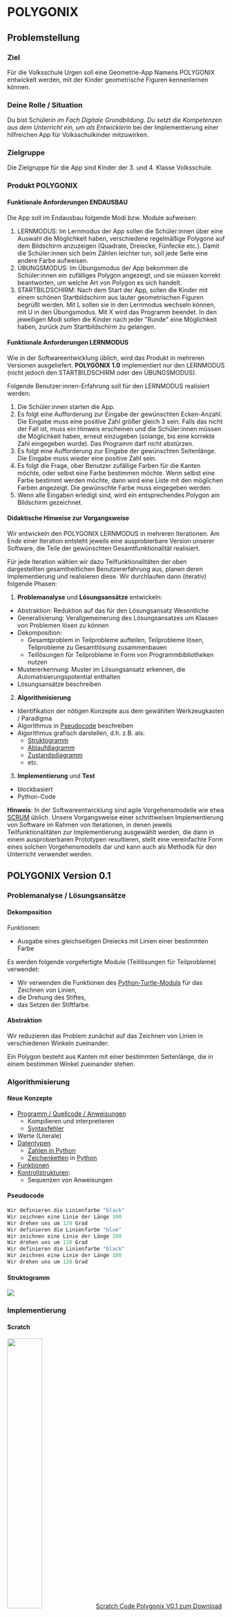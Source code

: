 # POLYGONIX

## Problemstellung

### Ziel
Für die Volksschule Urgen soll eine Geometrie-App Namens POLYGONIX entwickelt werden, mit der Kinder geometrische Figuren kennenlernen können.

### Deine Rolle / Situation
Du bist Schüler*in im Fach Digitale Grundbildung. Du setzt die Kompetenzen aus dem Unterricht ein, um als Entwickler*in bei der Implementierung einer hilfreichen App für Volksschulkinder mitzuwirken.

### Zielgruppe
Die Zielgruppe für die App sind Kinder der 3. und 4. Klasse Volksschule.

### Produkt POLYGONIX

#### Funktionale Anforderungen ENDAUSBAU
Die App soll im Endausbau folgende Modi bzw. Module aufweisen:

1. LERNMODUS: Im Lernmodus der App sollen die Schüler:innen über eine Auswahl die Möglichkeit haben, verschiedene regelmäßige Polygone auf dem Bildschirm anzuzeigen (Quadrate, Dreiecke, Fünfecke etc.). Damit die Schüler:innen sich beim Zählen leichter tun, soll jede Seite eine andere Farbe aufweisen.
2. ÜBUNGSMODUS: Im Übungsmodus der App bekommen die Schüler:innen ein zufälliges Polygon angezeigt, und sie müssen korrekt beantworten, um welche Art von Polygon es sich handelt.
3. STARTBILDSCHIRM: Nach dem Start der App, sollen die Kinder mit einem schönen Startbildschirm aus lauter geometrischen Figuren begrüßt werden. Mit L sollen sie in den Lernmodus wechseln können, mit U in den Übungsmodus. Mit X wird das Programm beendet. In den jeweiligen Modi sollen die Kinder nach jeder "Runde" eine Möglichkeit haben, zurück zum Startbildschirm zu gelangen.

#### Funktionale Anforderungen LERNMODUS
Wie in der Softwareentwicklung üblich, wird das Produkt in mehreren Versionen ausgeliefert. **POLYGONIX 1.0** implementiert nur den LERNMODUS (nicht jedoch den STARTBILDSCHIRM oder den ÜBUNGSMODUS). 

Folgende Benutzer:innen-Erfahrung soll für den LERNMODUS realisiert werden:

1. Die Schüler:innen starten die App.
2. Es folgt eine Aufforderung zur Eingabe der gewünschten Ecken-Anzahl. Die Eingabe muss eine positive Zahl größer gleich 3 sein. Falls das nicht der Fall ist, muss ein Hinweis erscheinen und die Schüler:innen müssen die Möglichkeit haben, erneut einzugeben (solange, bis eine korrekte Zahl eingegeben wurde). Das Programm darf nicht abstürzen.
3. Es folgt eine Aufforderung zur Eingabe der gewünschten Seitenlänge. Die Eingabe muss wieder eine positive Zahl sein.
4. Es folgt die Frage, ober Benutzer zufällige Farben für die Kanten möchte, oder selbst eine Farbe bestimmen möchte. Wenn selbst eine Farbe bestimmt werden möchte, dann wird eine Liste mit den möglichen Farben angezeigt. Die gewünschte Farbe muss eingegeben werden.
5. Wenn alle Eingaben erledigt sind, wird ein entsprechendes Polygon am Bildschirm gezeichnet.

#### Didaktische Hinweise zur Vorgangsweise
Wir entwickeln den POLYGONIX LERNMODUS in mehreren Iterationen. Am Ende einer Iteration entsteht jeweils eine ausprobierbare Version unserer Software, die Teile der gewünschten Gesamtfunktionalität realisiert. 

Für jede Iteration wählen wir dazu Teilfunktionalitäten der oben dargestellten gesamtheitlichen Benutzererfahrung aus, planen deren Implementierung und realisieren diese. Wir durchlaufen dann (iterativ) folgende Phasen:

1. **Problemanalyse** und **Lösungsansätze** entwickeln:
  * Abstraktion: Reduktion auf das für den Lösungsansatz Wesentliche
  * Generalisierung: Verallgemeinerung des Lösungsansatzes um Klassen von Problemen lösen zu können
  * Dekomposition: 
    * Gesamtproblem in Teilprobleme aufteilen, Teilprobleme lösen, Teilprobleme zu Gesamtlösung zusammenbauen
    * Teillösungen für Teilprobleme in Form von Programmbibliotheken nutzen
  * Mustererkennung: Muster im Lösungsansatz erkennen, die Automatisierungspotential enthalten
  * Lösungsansätze beschreiben
2. **Algorithmisierung**
  * Identifikation der nötigen Konzepte aus dem gewählten Werkzeugkasten / Paradigma
  * Algorithmus in [Pseudocode](https://de.wikipedia.org/wiki/Pseudocode) beschreiben
  * Algorithmus grafisch darstellen, d.h. z.B. als:
    * [Struktogramm](https://www.inf-schule.de/imperative-programmierung/python/konzepte/ablaufmodellierung/konzept_kontrollstrukturen)
    * [Ablaufdiagramm](https://en.wikipedia.org/wiki/Flowchart)
    * [Zustandsdiagramm](https://de.wikipedia.org/wiki/Zustandsübergangsdiagramm)
    * etc.
3. **Implementierung** und **Test**
  * blockbasiert
  * Python-Code

**Hinweis**: In der Softwareentwicklung sind agile Vorgehensmodelle wie etwa [SCRUM](https://de.wikipedia.org/wiki/Scrum) üblich. Unsere Vorgangsweise einer schrittweisen Implementierung von Software im Rahmen von Iterationen, in denen jeweils Teilfunktionalitäten zur Implementierung ausgewählt werden, die dann in einem ausprobierbaren Prototypen resultieren, stellt eine vereinfachte Form eines solchen Vorgehensmodells dar und kann auch als Methodik für den Unterricht verwendet werden.

## POLYGONIX Version 0.1

### Problemanalyse / Lösungsansätze 

#### Dekomposition
Funktionen: 
  - Ausgabe eines gleichseitigen Dreiecks mit Linien einer bestimmten Farbe

Es werden folgende vorgefertigte Module (Teillösungen für Teilprobleme) verwendet: 
  - Wir verwenden die Funktionen des [Python-Turtle-Moduls](https://docs.python.org/3/library/turtle.html) für das Zeichnen von Linien, 
  - die Drehung des Stiftes,
  - das Setzen der Stiftfarbe.

#### Abstraktion
Wir reduzieren das Problem zunächst auf das Zeichnen von Linien in verschiedenen Winkeln zueinander.

Ein Polygon besteht aus Kanten mit einer bestimmten Seitenlänge, die in einem bestimmen Winkel zueinander stehen. 

### Algorithmisierung
#### Neue Konzepte
* [Programm / Quellcode / Anweisungen](https://www.inf-schule.de/imperative-programmierung/python/konzepte/programme/konzept_programme)
  * Kompilieren und interpretieren
  * [Syntaxfehler](https://www.inf-schule.de/imperative-programmierung/python/konzepte/fehler/exkurs_syntaxfehler)
* Werte (Literale)
* [Datentypen](https://www.inf-schule.de/imperative-programmierung/python/konzepte/datentypen/konzept_datentyp)
  * [Zahlen in Python](https://www.inf-schule.de/imperative-programmierung/python/konzepte/datentypen/exkurs_zahlen)
  * [Zeichenketten](https://www.inf-schule.de/imperative-programmierung/python/konzepte/zeichenketten/konzept_zeichenkette) in [Python](https://www.inf-schule.de/imperative-programmierung/python/konzepte/datentypen/exkurs_zeichenketten)
* [Funktionen](https://www.inf-schule.de/imperative-programmierung/python/konzepte/funktion/konzept_funktion)
* [Kontrollstrukturen](https://www.inf-schule.de/imperative-programmierung/python/konzepte/ablaufmodellierung/konzept_kontrollstrukturen):
  * Sequenzen von Anweisungen

#### Pseudocode
```python
Wir definieren die Linienfarbe "black"
Wir zeichnen eine Linie der Länge 100
Wir drehen uns um 120 Grad
Wir definieren die Linienfarbe "blue"
Wir zeichnen eine Linie der Länge 100
Wir drehen uns um 120 Grad
Wir definieren die Linienfarbe "black"
Wir zeichnen eine Linie der Länge 100
Wir drehen uns um 120 Grad
```
#### Struktogramm
![](bilder/polygonix_0_1.png)

### Implementierung

#### Scratch
<img src="bilder/polygonix_scratch_0_1.png" width="40%" />
<a href="./code/polygonix_scratch_0_1.sb3">Scratch Code Polygonix V0.1 zum Download</a>

#### Blöcke

<img src="bilder/polygonix_blocks_0_1.png" width="40%" />

#### Python-Code
```python
import turtle
turtle.pensize(4)
turtle.pencolor('black')
turtle.forward(100)
turtle.right(120)
turtle.pencolor('blue')
turtle.forward(100)
turtle.right(120)
turtle.pencolor('black')
turtle.forward(100)
turtle.right(120)
```

**Hinweis**: Je nach Pyhton-Ausführungsumgebung muss am Ende der Scripte die mit der Turtle-Bibliothek arbeiten, das Statement der Art `turtle.mainloop()` platziert werden, damit das Turtle-Fenster nicht sofort nach Ende des Python-Scriptes schließt.

**Hinweis**: Die Turtle-Funktionen können in Python auch objektorientiert verwendet werden. Dazu geht man wie folgt vor:

```pyhton
from turtle import Turtle
myTurtle = Turtle()
myTurtle.forward(100)
#... usw. ...
myTurtle.screen.mainloop()
```
Details zum Turtle-Modul sind auf der offiziellen Dokumentation des [Python-Turtle-Moduls](https://docs.python.org/3/library/turtle.html) zu finden.

## POLYGONIX Version 0.2

### Problemanalyse / Lösungsansätze

#### Dekomposition

Funktionen: 
  - Benutzer:in gibt 3 oder 4 ein
  - Es folgt eine entsprechende Ausgabe eines gleichseitigen Dreiecks oder eines Quadrats.
  - Es folgt eine Fehlermeldung, falls der Benutzer nicht die Zahlen 3 oder 4 eingegeben hat.

Es werden folgende vorgefertigte Module (Teillösungen für Teilprobleme) verwendet: 
  - Teillösung: Wir verwenden die Print-Funktion für Ausgaben an den Benutzer
  - Teillösung: Wir verwenden die Input-Funktion für Eingaben des Benutzers

#### Abstraktion

Wir benötigen als Eingabe lediglich eine Zahl, die wir uns für das Zeichnen des Polygons merken müssen. Auf Basis dieser Zahl entscheiden wir, ob wir ein Dreieck oder ein Viereck ausgeben. 

#### Lösungsansatz

Für die Verarbeitung von Entscheidungen des Benutzers (in Form von Benutzereingaben) verwenden wir bedingte Verzweigungen. Diese ermöglichen uns in Abhängigkeit bestimmter Bedingungen Codeblöcke auszuführen oder nicht.

### Algorithmisierung

#### Neue Konzepte

* [Programm / Quellcode / Anweisungen](https://www.inf-schule.de/imperative-programmierung/python/konzepte/programme/konzept_programme)
  * [Laufzeitfehler](https://www.inf-schule.de/imperative-programmierung/python/konzepte/fehler/exkurs_laufzeitfehler)
  * [Logische Fehler](https://www.inf-schule.de/imperative-programmierung/python/konzepte/fehler/exkurs_logischefehler)
* [Eingabe - Verarbeitung - Ausgabe (EVA)](https://www.inf-schule.de/imperative-programmierung/python/konzepte/programme/konzept_eva) in [Python](https://www.inf-schule.de/imperative-programmierung/python/konzepte/programme/exkurs_eingabeausgabe)
* [Bedingungen](https://www.inf-schule.de/imperative-programmierung/python/konzepte/bedingungen/konzept_bedingungen)
* [Logische Verknüpfungen](https://www.inf-schule.de/imperative-programmierung/python/konzepte/bedingungen/konzept_logischeverknuepfungen)
* [Variablen](https://www.inf-schule.de/imperative-programmierung/python/konzepte/variablen/konzept_variable) / Sichtbarkeit / Gültigkeit
* [Zuweisung (Assignment)](https://www.inf-schule.de/imperative-programmierung/python/konzepte/variablen/konzept_zuweisung)
* [Datentypen](https://www.inf-schule.de/imperative-programmierung/python/konzepte/datentypen/konzept_datentyp)
  * [Wahrheitswerte in Python](https://www.inf-schule.de/imperative-programmierung/python/konzepte/datentypen/exkurs_wahrheitswerte)
  * [Typumwandlung in Python](https://www.inf-schule.de/imperative-programmierung/python/konzepte/datentypen/exkurs_typumwandlungen)
* [Kontrollstrukturen](https://www.inf-schule.de/imperative-programmierung/python/konzepte/ablaufmodellierung/konzept_kontrollstrukturen)
  * [Fallunterscheidung (bedingte Verzweigungen)](https://www.inf-schule.de/imperative-programmierung/python/konzepte/entscheidungen/konzept_fallunterscheidungen)

#### Pseudocode
```python
Wir fragen den Benutzer nach der Anzahl der Ecken, konvertieren die Texteingabe in eine Zahl und merken uns die Zahl.
Wenn der Benutzer 3 eingegeben hat:
    Wir definieren die Linienfarbe "black"
    Wir zeichnen eine Linie der Länge 100
    Wir drehen uns um 120 Grad
    Wir definieren die Linienfarbe "blue"
    Wir zeichnen eine Linie der Länge 100
    Wir drehen uns um 120 Grad
    Wir definieren die Linienfarbe "black"
    Wir zeichnen eine Linie der Länge 100
    Wir drehen uns um 120 Grad
Sonst:
    Wenn der Benutzer 4 eingegeben hat:
        Wir definieren die Linienfarbe "black"
        Wir zeichnen eine Linie der Länge 100
        Wir drehen uns um 90 Grad
        Wir definieren die Linienfarbe "blue"
        Wir zeichnen eine Linie der Länge 100
        Wir drehen uns um 90 Grad
        Wir definieren die Linienfarbe "black"
        Wir zeichnen eine Linie der Länge 100
        Wir drehen uns um 90 Grad
        Wir definieren die Linienfarbe "blue"
        Wir zeichnen eine Linie der Länge 100
        Wir drehen uns um 90 Grad
    Sonst:
        Wir geben eine Information aus, dass das noch nicht unterstützt wird.
```
### Implementierung

#### Scratch
<img src="bilder/polygonix_scratch_0_2.png" width="50%" />
<a href="./code/polygonix_scratch_0_2.sb3">Scratch Code Polygonix V0.2 zum Download</a>

#### Blöcke 
<img src="bilder/polygonix_blocks_0_2_1.png" width="60%" />
<img src="bilder/polygonix_blocks_0_2_2.png" width="60%" />

#### Python
```python
import turtle
eingabe = input("Wieviele Ecken soll die Figur haben?")
eingabe_zahl = int(eingabe) #Konvertierung von Text in Zahl
turtle.pensize(4)
if eingabe_zahl == 3:
    turtle.pencolor('black')
    turtle.forward(100)
    turtle.right(120)
    turtle.pencolor('blue')
    turtle.forward(100)
    turtle.right(120)
    turtle.pencolor('black')
    turtle.forward(100)
    turtle.right(120)
else:
    if eingabe_zahl == 4:
        turtle.pencolor('black')
        turtle.forward(100)
        turtle.right(90)
        turtle.pencolor('blue')
        turtle.forward(100)
        turtle.right(90)
        turtle.pencolor('black')
        turtle.forward(100)
        turtle.right(90)
        turtle.pencolor('blue')
        turtle.forward(100)
        turtle.right(90)
    else:
        print("Das Programm unterstützt aktuell nur Dreiecke oder Vierecke.")
```
## POLYGONIX Version 0.3

### Problemanalyse / Lösungsansätze

#### Dekomposition

Funktionen: 
  - Das Programm kann mit beliebig vielen Ecken zurechtkommen, d.h. beliebige regelmäßige Polygone (gleichseitige Dreicke, Vierecke, Fünfecke etc.).
  - Einschränkung: Wir zeichnen vorerst alle Seiten in derselben Farbe.

#### Generalisierung
Zur Verallgemeinerung der vorhergehenden Lösung beobachten wir folgenden Zusammenhang:

* Für ein Dreieck (3 Seiten) zeichnen wir 3 Kanten, jeweils in einem Winkel von 360 : 3 = 120 Grad zueinander.
* Für ein Quadrat (4 Seiten) zeichnen wir 4 Kanten, jeweils in einem Winkel von 360 : 4 = 90 Grad zueinander.
* Für ein Fünfeck (5 Seiten) zeichnen wir 5 Kanten, jeweils in einem Winkel von 360 : 5 = 72 Grad zueinander.
* Für ein Sechsecke (6 Seiten) zeichnen wir 6 Kanten, jeweils in einem Winkel von 360 : 6 = 60 Grad zueinander.

Die Grad in einem regelmäßigen Polygon sind also abhängig von der Anzahl der Ecken.

#### Mustererkennung

Die Anzahl der Ecken spielt außerdem auch eine wichtige Rolle beim Zeichnen der Polygone, weil sie auch die Anzahl der zu zeichnenden Seiten bestimmt.

Für ein Dreieck gehen wir wie folgt vor:
1. Wir zeichnen eine Linie in einer bestimmten Farbe
   Wir drehen uns um 120 Grad
2. Wir zeichnen eine Linie in einer bestimmten Farbe
   Wir drehen uns um 120 Grad
3. Wir zeichnen eine Linie in einer bestimmten Farbe
   Wir drehen uns um 120 Grad

Für ein Viereck gehen wir wie folgt vor:
1. Wir zeichnen eine Linie in einer bestimmten Farbe
   Wir drehen uns um 90 Grad
2. Wir zeichnen eine Linie in einer bestimmten Farbe
   Wir drehen uns um 90 Grad
3. Wir zeichnen eine Linie in einer bestimmten Farbe
   Wir drehen uns um 90 Grad
4. Wir zeichnen eine Linie in einer bestimmten Farbe
   Wir drehen uns um 90 Grad

Für ein Fünfeck gehen wir wie folgt vor:
1. Wir zeichnen eine Linie in einer bestimmten Farbe
   Wir drehen uns um 72 Grad
2. Wir zeichnen eine Linie in einer bestimmten Farbe
   Wir drehen uns um 72 Grad
3. Wir zeichnen eine Linie in einer bestimmten Farbe
   Wir drehen uns um 72 Grad
4. Wir zeichnen eine Linie in einer bestimmten Farbe
   Wir drehen uns um 72 Grad
5. Wir zeichnen eine Linie in einer bestimmten Farbe
   Wir drehen uns um 72 Grad

usw.

Die Anzahl der Ecken bestimmt also auch die Anzahl der auszugebenden Seiten incl. Drehung.

### Algorithmisierung

#### Neue Konzepte
* [Datentypen](https://www.inf-schule.de/imperative-programmierung/python/konzepte/datentypen/konzept_datentyp)
  * [Zahlen in Python](https://www.inf-schule.de/imperative-programmierung/python/konzepte/datentypen/exkurs_zahlen) - rechnen und vergleichen mit Zahlen
* [Kontrollstrukturen](https://www.inf-schule.de/imperative-programmierung/python/konzepte/ablaufmodellierung/konzept_kontrollstrukturen):
  * [Wiederholung (Schleifen)](https://www.inf-schule.de/imperative-programmierung/python/konzepte/wiederholungen/konzept_wiederholungen)
* 

#### Pseudocode

```python
Wir fragen den Benutzer nach der Anzahl der Ecken, konvertieren die Texteingabe in eine Zahl und merken uns die Zahl.
Wir definieren die Linienfarbe "black".
Wir definieren einen Zähler mit dem Startwert 0, der die Anzahl der Wiederholungen enthält.
Wir wiederholen solange der Zähler kleiner als die eingegebene Anzahl von Ecken ist:
    Wir zeichnen eine Linie der Länge 100
    Wir drehen uns um (360 dividiert durch die anzahl_ecken) Grad
    Wir zählen den Zähler um 1 hoch.
```
#### Struktogramm
![](bilder/polygonix_0_3.png)

### Implementierung

### Scratch
#### Version 0.3 Standard 
<img src="bilder/polygonix_scratch_0_3.png" width="50%" />
<a href="./code/polygonix_scratch_0_3.sb3">Scratch Code Polygonix V0.3 zum Download</a>

#### Version 0.3 Advanced 
Diese Version überprüft den Benutzer*innen-Input mit eigenen Funktionsblöcken und einer globalen Variablen.
<img src="bilder/polygonix_scratch_0_3_advanced.png" width="90%" />
<a href="./code/polygonix_scratch_0_3_advanced.sb3">Scratch Code Polygonix V0.3 Advanced zum Download</a>

#### Blöcke
<img src="bilder/polygonix_blocks_0_3.png" width="60%" />

#### Python

```python
import turtle
eingabe = input("Wieviele Ecken soll die Figur haben?")
eingabe_zahl = int(eingabe)
zaehler = 0
turtle.pensize(4)
turtle.pencolor('black')
while zaehler < eingabe_zahl:
    turtle.forward(100)
    turtle.right(360/eingabe_zahl)
    zaehler = zaehler + 1
```

## POLYGONIX Version 0.4

### Problemanalyse / Lösungsansätze

#### Dekomposition
Funktionen: 
  - Wir zeichnen jede zweite Linie der Figuren abwechselnd mit einer anderen Farbe.

Es werden folgende vorgefertigte Module (Teillösungen für Teilprobleme) verwendet: 
  - Wir verwenden erneut die Funktion pencolor, um die Stiftfarbe zu ändern.

#### Abstraktion
Wir benötigen eine Möglichkeit, um in einem Computerprogramm Gerade/Ungerade darzustellen. Dazu können wir folgenden Trick anwenden. Eine Zahl ist genau dann gerade, wenn sie bei einer Division durch 2 den Rest 0 ergibt.

#### Mustererkennung
Laut Spezifikation müssen wir zumindest jede zweite Seite in einer anderen Farbe ausgeben, also z.B.: 

1. Seite: Farbe Schwarz
2. Seite: Farbe Blau
3. Seite: Farbe Schwarz
4. Seite: Farbe Blau
5. ...

Die Farbe wechselt also mit jeder Seite, die wir zeichnen.

#### Lösungsansatz
In unserer vorhergehenden Lösung haben wir die Seiten der Polygone in einer Schleife gezeichnet. Diese Schleife enthält auch einen Zähler. Wir können diesen Zähler nutzen, um gerade und ungerade Schleifendurchläufe zu unterscheiden und dementsprechend die Farbe zu wechseln.

Eine alternative Vorgangsweise (ohne Mathematik / Rest-Operation) wäre, eine bool'sche Variable in Kombination mit der bestehenden Schleife zu verwenden. Wenn die bool'sche Variable true ist, dann setzen wir Farbe A und wechseln den Wert der bool'schen Variable auf false. Wenn die bool'sche Variable auf false ist, dann setzen wir Farbe B und wechseln den Wert der bool'schen Variable auf true, usw.

### Algorithmisierung
#### Neue Konzepte
- keine
#### Pseudocode
```python
Wir fragen den Benutzer nach der Anzahl der Ecken, konvertieren die Texteingabe in eine Zahl und merken uns die Zahl.
Wir definieren einen Zähler mit dem Startwert 0, der die Anzahl der Wiederholungen enthält.
Wir wiederholen solange der Zähler kleiner als die eingegebene Anzahl von Ecken ist:
    Wenn der Zähler durch 2 teilbar ist (ergibt also Zähler dividiert durch 2 den Rest 0):
        Wir setzen die Linienfarbe "blue"
    Ansonsten:
        Wir setzen die Linienfarbe "black"
    Wir zeichnen eine Linie der Länge 100
    Wir drehen uns um (360 : anzahl_ecken) Grad
    Wir zählen den Zähler um 1 hoch.
```

Für die Lösung der Farben-Thematik wäre auch folgender Lösungsansatz (ohne Rest-Berechnung) unter Verwendung der einer bool'schen Variable möglich:

```python
Wir fragen den Benutzer nach der Anzahl der Ecken, konvertieren die Texteingabe in eine Zahl und merken uns die Zahl.
Wir definieren einen Zähler mit dem Startwert 0, der die Anzahl der Wiederholungen enthält.
Wir definieren eine Variable farbenwechsel als Wahrheitswert (True/False) und setzen diese auf False
Wir wiederholen solange der Zähler kleiner als die eingegebene Anzahl von Ecken ist:
    Wenn farbenwechsel True ist:
        Wir setzen die Linienfarbe "blue"
        Wir ändern farbenwechsel auf False
    Ansonsten:
        Wir setzen die Linienfarbe "black"
        Wir ändern farbenwechsel auf True
    Wir zeichnen eine Linie der Länge 100
    Wir drehen uns um (360 : anzahl_ecken) Grad
    Wir zählen den Zähler um 1 hoch.
```

#### Struktogramm (Variante mit Rest-Berechnung)

![](bilder/polygonix_0_4.png)

### Implementierung

### Scratch
<img src="bilder/polygonix_scratch_0_4.png" width="90%" />
<a href="./code/polygonix_scratch_0_4.sb3">Scratch Code Polygonix V0.4 zum Download</a>

#### Blöcke (Variante mit Rest-Berechnung)

<img src="bilder/polygonix_blocks_0_4.png" width="60%" />

#### Python

Implementierung mit Rest-Operation:

```python
import turtle
eingabe = input("Wieviele Ecken soll die Figur haben?")
eingabe_zahl = int(eingabe)
zaehler = 0
turtle.pensize(4)
while zaehler < eingabe_zahl:
    if zaehler % 2 == 0: # Rest bei Division durch 2 gleich 0?
        turtle.pencolor('blue')
    else:
        turtle.pencolor('black')
    turtle.forward(100)
    turtle.right(360/eingabe_zahl)
    zaehler = zaehler + 1
```

Alternative Implementierung mit einer bool'schen Variable:

```python
import turtle
eingabe = input("Wieviele Ecken soll die Figur haben?")
eingabe_zahl = int(eingabe)
zaehler = 0
turtle.pensize(4)
schalter = True;
while zaehler < eingabe_zahl:
    if schalter:
        turtle.pencolor('blue')
        schalter = not schalter
    else:
        turtle.pencolor('black')
        schalter = not schalter
    turtle.forward(100)
    turtle.right(360/eingabe_zahl)
    zaehler = zaehler + 1
```

## POLYGONIX Version 0.5

### Problemanalyse / Lösungsansätze

#### Dekomposition
Funktionen: 
  - Das Programm soll nun auch nach der Seitenlänge der Polygone fragen.
  - Das Programm soll einen Modus für zufällige Farben anbieten. Wenn der Benutzer diesen Modus wählt, werden für das Zeichnen der Polygone abwechselnd unterschiedlichen Farben aus einer vordefinierten Liste von mehreren Farben verwendet.

Neue Funktionen aus der Python-Bibliothek:
- Für die Berechnung einer Zufallszahl innerhalb eines bestimmten Zahlenbereichs verwenden wir ein fertiges Modul.
- Die Farben speichern wir in einer durchnummerierten Liste von Farben-Strings. Wir können auf die Farben dann per (zufälliger) Listenposition zugreifen.
- Die Funktion len() liefert uns die Länge einer Liste (= Anzahl der Einträge).

#### Lösungsansatz für die Seitenlänge
Analog zur Abfrage und Verwendung der Anzahl der Ecken erfolgt nun die Abfrage und Verwendung der Seitenlänge.

#### Lösungsansatz und Abstraktion für den Zufallsfarbenmodus
Der Benutzer bekommt die Möglichkeit zur Wahl zwischen Zufallsmodus und Standardmodus. 

Im Standardmodus werden aufeinanderfolgende Seiten wie bisher in wechselweise zwei verschiedenen Farben dargestellt.

Für die Implementierung des Zufallsfarbenmodus gehen wir wie folgt kombinieren wir eine indexbasierte  (durchnummerierte) Liste, die alle möglichen Farben als Zeichenketten enthält. In Kombination mit einem Zufallszahlengenerator wählen wir jedes Mal eine Farbe an einer zufälligen Position aus. Die Stiftfarbe setzen wir dann mit dieser ermittelten Farbe und zeichnen eine Seite des Polygons damit.

Wir gehen also wie folgt vor:

  1) Wir definieren eine indexbasierte (durchnummerierte) Liste mit Farben-Strings. 
  2) Solange eine Seite gezeichnet werden soll:
     1) Wir ermitteln mittels Zufallszahlengenerator eine Zufallszahl zwischen 0 (erste Listenposition) und Listenlänge - 1 (letzte Listenposition). 
     2) Wir holen uns die Farbe aus der Liste, die an der Position der Zufallszahl steht und liefern diese ausgesuchte Farbe zurück, die dann für das Zeichnen einer Seite verwendet wird. 
  
### Algorithmisierung

#### Neue Konzepte

Für die Umsetzung oben genannter Lösungsideen wenden wir die folgenden neuen Konzepte an:

  * [Listen](https://www.inf-schule.de/imperative-programmierung/python/konzepte/listen)
  * [Zufallszahlen (Ganzzahlen)](https://www.w3schools.com/python/ref_random_randint.asp)
  * [Mehrfach-Fallunterscheidung](https://www.inf-schule.de/imperative-programmierung/python/konzepte/entscheidungen/exkurs_mehrfachfallunterscheidungen)
 
#### Pseudocode
```python
Wir fragen den Benutzer nach der Anzahl der Ecken, konvertieren die Texteingabe in eine Zahl und merken uns die Zahl.
Wir fragen den Benutzer nach der Seitenlänge, konvertieren die Texteingabe in eine Zahl und merken uns die Zahl.
Wir fragen den Benutzer ob er den Standardfarbenmodus s) oder den Zufallsfarbenmodus z) wählen möchte.
Wir definieren einen Zähler mit dem Startwert 0, der die Anzahl der Wiederholungen enthält.
Wenn der Benutzer den Standardmodus s gewählt hat:
  Wir wiederholen solange der Zähler kleiner als die eingegebene Anzahl von Ecken ist:
      Wenn der Zähler durch 2 teilbar ist (ergibt also Zähler dividiert durch 2 den Rest 0):
          Wir setzen die Linienfarbe "blue"
      Ansonsten:
          Wir setzen die Linienfarbe "black"
      Wir zeichnen eine Linie mit der Länge, die der **eingegebenen Seitenlänge** entspricht.
      Wir drehen uns um (360 : anzahl_ecken) Grad
      Wir zählen den Zähler um 1 hoch.
Wenn der Benutzer den Zufallsfarbenmodus z gewählt hat:
  Wir definieren eine indexbasierte Liste (ein Array) mit Farb-Strings, die von der Python-Turtle-Bibliothek verstanden werden.
  Wir wiederholen solange der Zähler kleiner als die eingegebene Anzahl von Ecken ist:
      Wir holen uns an einer zufälligen Position eine Farbe aus der Liste. Dazu ermitteln wir eine Zufallszahl zwischen 0 (erste Listenposition) und Listenlänge-1 (letzter Listenposition) und holen uns jene Farbe aus der Liste, die an dieser zufälligen Stelle gespeichert ist.
      Wir setzen die Linienfarbe auf die zufällig ermittelt Farbe.
      Wir zeichnen eine Linie mit der Länge, die der **eingegebenen Seitenlänge** entspricht.
      Wir drehen uns um (360 : anzahl_ecken) Grad
      Wir zählen den Zähler um 1 hoch.
Wenn der Benutzer weder z und s wählt:
  Wir informieren den Benutzer, dass nur z oder s als Auswahl möglich ist und beenden das Programm.
```

#### Struktogramm

![](bilder/polygonix_0_5.png)

### Implementierung

#### Blöcke

<img src="bilder/polygonix_blocks_0_5.png" width="80%" />

#### Python
```python
import turtle, random
eingabeEckenanzahl = input("Wieviele Ecken soll die Figur haben?")
eckenanzahl = int(eingabeEckenanzahl)
eingabeSeitenlaenge = input("Welche Seitenlänge möchtest du?")
seitenlaenge = int(eingabeSeitenlaenge)
eingabeModus = input("Welchen Modus möchtest du wählen? s) Standardfarben z) Zufallsfarben")
zaehler = 0
turtle.pensize(4)
if eingabeModus == "s":
    while zaehler < eckenanzahl:
        if zaehler % 2 == 0: # Rest bei Division durch 2 gleich 0?
            turtle.pencolor('blue')
        else:
            turtle.pencolor('black')
        turtle.forward(seitenlaenge)
        turtle.right(360/eckenanzahl)
        zaehler = zaehler + 1
elif eingabeModus == "z":
    farben = ['blue', 'red', 'green', 'yellow', 'black', 'orange','violet','pink','brown']
    while zaehler < eckenanzahl:
        zufallFarbe = farben[random.randint(0, len(farben)-1)]
        turtle.pencolor(zufallFarbe)
        turtle.forward(seitenlaenge)
        turtle.right(360/eckenanzahl)
        zaehler = zaehler + 1
else:
    print("Für die Wahl des Modus ist nur z oder s erlaub!")
```

**Hinweis**: Die zufällige Auswahl eines Elements aus einer Liste funktioniert in Python auch etwas einfacher über die choice-Funktion. Das Statement `zufallFarbe = farben[random.randint(0, len(farben)-1)]` kann dazu ersetzt werden durch: `zufallFarbe = random.choice(farben)`

**Hinweis zu den Farben**: Die möglichen Farben sind in der Pyhton-Dokumentation [hier](https://docs.python.org/3/library/turtle.html#color-control) spezifiziert.

**Didaktischer Hinweis**: Manchmal muss man sich im (Programmier-)Unterricht zwischen dem Einsatz von mächtigeren High-Level-Funktionen und deren geplante Vermeidung zum Zwecke des erwünschten Erkenntnisgewinnes entscheiden.

## POLYGONIX VERSION 0.6

### Problemanalyse / Lösungsansätze

#### Dekomposition
Funktionen:
  - Benutzereingabevalidierung: Wir stellen sicher, dass der Benutzer für die Anzahl der Ecken nur Zahlen größer oder gleich 3 eingeben kann.

Neues Feature:
  - Ausnahmebehandlung: In Programmiersprachen gibt es eine spezielle Art von "Kontrollstruktur", die Codeblöcke ausführen kann, wenn es während der Programmausführung, d.h. also zur Laufzeit, zu Ausnahmen (sog. Exceptions) kommt.

#### Lösungsansatz

Wir benötigen eine Teillösung für die Prüfung der Korrektheit der Benutzereingabe. Es können zwei Probleme auftreten:
  1) Konvertierungsproblem: Es könnte sein, dass der Benutzer keine Zahl eingibt, womit der Eingabetext nicht in eine Zahl umgewandelt werden kann.
  2) Fachliches Problem: Es könnte sein, dass der Benutzer zwar eine Zahl eingibt (Punkt 1) trifft also nicht zu), dass diese aber im Sinne der Fachlogik nicht sinnvoll ist. So macht es z.B. keinen Sinn, eine Eckenanzahl für Polygone von kleiner als 3 zuzulassen.

In beiden Fällen wäre es hilfreich, den Benutzer über das Problem zu informieren und ihn neu eingeben zu lassen. 

#### Generalisierung (Ausblick)
  - Offensichtlich ist diese Art der Prüfung für viele verschiedene Benutzereingaben immer wieder gleich anwendbar. 
  - Man sollte für die Zukunft eine Lösung finden, um Benutzereingaben einheitlich zu behandeln (Codeduplikation vermeiden, Fehleranfälligkeit des Codes reduzieren, Wiederverwendbarkeit von Codeteilen ermöglichen)
  
### Algorithmisierung

#### Neue Konzepte

* [Ausnahmebehandlung](https://www.w3schools.com/python/python_try_except.asp)
  
#### Pseudocode
Es folgt der Pseudocode nur für den Teil der Eingabevalidierung für die Eckenanzahl (der Rest bleibt wie in der vorhergehenden Version).

```python
Wir definieren eine Variable eingabe_ok und setzen diese auf False
Solange eingabe_ok nicht auf True gesetzt ist:
    Der Benutzer wird aufgefordert, eine Zahl größer gleich 3 einzugeben.
    Wir versuchen die Eingabe in eine Zahl zu konvertieren.
      Wenn die Konvertierung gelingt:
          Wenn die Zahl größer gleich 3 ist:
              Es liegt eine korrekte Benutzereingabe vor. Wir setzen die Variable eingabe_ok auf True und verlassen damit die Schleife
          Sonst:
              Wir informieren den Benutzer darüber, dass nur Zahlen größer gleich 3 erlaubt sind
      Sonst:
          Konvertierung ist fehlgeschlagen. Wir informieren den Benutzer darüber, dass nur Zahlen erlaubt sind.
... 
Rest wie vorher ...
...
```

#### Struktogramm
Es folgt das Struktogramm für den Teil der Eingabevalidierung für die Eckenanzahl. Das Struktogramm für den Rest der App bleibt gleich (siehe vorherige Polygonix-Version).

![](bilder/polygonix_0_6.png)

#### Exkurs: Zustandsdiagramm
Als alternative grafische Modellierungstechnik zu einem Struktogramm eignen sich manchmal auch Zustandsdiagramme.

Das folgende Zustandsdidagramm modelliert ebenfalls die oben beschriebene Eingabevalidierung:

```mermaid
stateDiagram-v2
    [*] --> Benutzereingabe
    Benutzereingabe --> Konvertierung : Benutzer hat Eingabe getätigt
    Konvertierung --> PrüfungGrößerGleich3 : Zahl eingegeben
    Konvertierung --> Benutzereingabe : Keine Zahl eingegeben
    PrüfungGrößerGleich3 --> KorrekteEingabe : Zahl passt
    PrüfungGrößerGleich3 --> Benutzereingabe: Zahl zu klein
    KorrekteEingabe --> [*]
```

### Implementierung (Variante entsprechend dem Struktogramm)

#### Blöcke

<img src="bilder/polygonix_blocks_0_6_1.png" width="80%" />
<img src="bilder/polygonix_blocks_0_6_2.png" width="80%" />

#### Python

Das folgende Python-Programm zeigt das gesamte Programm, nun jedoch mit Eingabevalidierung für Zahlen.

```python
import turtle, random
eingabeOk = False
eckenanzahl = 0
while not eingabeOk:
    try:
        eingabe = input("Wieviele Ecken soll die Figur haben?")
        eckenanzahl = int(eingabe)
        if eckenanzahl >= 3:
            eingabeOk = True
        else:
            print("Es sind nur Zahlen größer oder gleich 3 erlaubt!")
    except:
        print("Bitte eine Zahl eingeben!")
eingabeSeitenlaenge = input("Welche Seitenlänge möchtest du?")
seitenlaenge = int(eingabeSeitenlaenge)
eingabeModus = input("Welchen Modus möchtest du wählen? s) Standardfarben z) Zufallsfarben")
zaehler = 0
turtle.pensize(4)
if eingabeModus == "s":
    while zaehler < eckenanzahl:
        if zaehler % 2 == 0: # Rest bei Division durch 2 gleich 0?
            turtle.pencolor('blue')
        else:
            turtle.pencolor('black')
        turtle.forward(seitenlaenge)
        turtle.right(360/eckenanzahl)
        zaehler = zaehler + 1
elif eingabeModus == "z":
    farben = ['blue', 'red', 'green', 'yellow', 'black', 'orange','violet','pink','brown']
    while zaehler < eckenanzahl:
        zufallFarbe = farben[random.randint(0, len(farben)-1)]
        turtle.pencolor(zufallFarbe)
        turtle.forward(seitenlaenge)
        turtle.right(360/eckenanzahl)
        zaehler = zaehler + 1
else:
    print("Für die Wahl des Modus ist nur z oder s erlaub!")


```

### Exkurs: Implementierung (Variante als Automat entsprechend dem Zustandsdiagramm)
Die folgende Variante zeigt eine alternative Implementierung der Eingabevalidierung als prototypische Umsetzung des Zustandsdiagramms in Form eines endlichen Automaten

#### Blöcke

<img src="bilder/polygonix_blocks_0_6_2_nur_validierung.png" width="80%" />

#### Python

```python
import turtle
zustand = "Benutzereingabe"
eingabe = ""
eingabe_zahl = 0
while zustand != "Ende":
    if zustand == "Benutzereingabe":
        eingabe = input("Wieviele Ecken soll die Figur haben?")
        zustand = "Konvertierung"
    elif zustand == "Konvertierung":
        try:
            eingabe_zahl = int(eingabe)
            zustand = "PruefungGroesserGleich3"
        except:
            print("Bitte eine Zahl eingeben!")
            zustand = "Benutzereingabe"
    elif zustand == "PruefungGroesserGleich3":
        if eingabe_zahl >= 3:
            zustand = "KorrekteEingabe"
        else:
            print("Es sind nur Zahlen größer oder gleich 3 erlaubt!")
            zustand = "Benutzereingabe"
    elif zustand == "KorrekteEingabe":
        zustand = "Ende"
print("Eingabe ok ... weiter geht's: " + str(eingabe_zahl))
```

## POLYGONIX VERSION 0.7

### Problemanalyse / Lösungsansätze

#### Dekomposition 

Nicht funktionale Anforderung (Refactoring):
  - Wir stellen die Eingabevalidierung für Zahlen als eigene Funktion (= eigene Teillösung) bereit, die an allen Stellen im Code immer wieder aufgerufen werden kann (Verwendung der Teillösung in der Gesamtlösung), wenn sie gebraucht wird. Damit ermöglichen wir die Wiederverwendung von Code, vermeiden Codeduplikate und damit Fehlerquellen.
  - Wir können die Anzahl der Ecken, die Seitenlänge oder auch die gewünschte Strichdicke auf diese Art und Weise abfragen.

#### Generalisierung
Wir stellen eine Funktion zur Eingabevalidierung bereit, die sicherstellt, dass nur Zahlen für einen bestimmen Zahlenbereich eingegeben werden. Der Zahlenbereich kann durch den Aufrufer der Validierung immer wieder neu paramterisiert werden.


#### Lösungsansatz
Die eigentliche Logik für die Implementierung der Benutzereingabe haben wir in der vorhergehenden Iteration schon implementiert. Wir nehmen diesen Teil der Lösung nun, lagern ihn als eigene Teillösung aus und rufen diese Teillösung immer genau dann wieder auf, wenn wir sie im Code benötigen (Eingabe mit Validierung für die Anzahl der Ecken, für die Seitenlänge und für die gewünschte Strichdicke).
  
### Algorithmisierung

#### Neue Konzepte

  * [Funktionen](https://www.inf-schule.de/imperative-programmierung/python/konzepte/funktion)
  
#### Pseudocode

Wir definieren eine neue Funktion zur Eingabevalidierung. Diese nimmt eine Benutzeraufforderung als String, sowie ein Minimum und ein Maximum als Ganzzahl entgegen und liefert als Ergebnis die vom Benutzer eingegebene Zahl, die innerhalb dieser Grenzen liegt.

```python
Wir definieren eine Variable eingabe_ok und setzen diese auf False
Solange eingabe_ok nicht auf True gesetzt ist:
    Der Benutzer wird aufgefordert, eine Zahl größer gleich min und kleiner gleich max einzugeben.
    Wir merken uns die Zahl.
    Wir versuchen die Eingabe in eine Zahl zu konvertieren.
      Wenn die Konvertierung gelingt:
          Wenn die Zahl größer gleich min und kleiner gleich max ist:
              Es liegt eine korrekte Benutzereingabe vor. Wir setzen die Variable eingabe_ok auf True und verlassen damit die Schleife
          Sonst:
              Wir informieren den Benutzer darüber, dass nur Zahlen größer gleich 3 erlaubt sind
      Sonst:
          Konvertierung ist fehlgeschlagen. Wir informieren den Benutzer darüber, dass nur Zahlen erlaubt sind.
Wir geben die eingegebene Zahl zurück an den Aufrufer der Funktion.
```
An allen Stellen im Code, an denen wir nun eine validierte Zahleneingabe innerhalb eines bestimmten Minimums und Maximums benötigen, wenden wir obige Funktion mit den entpsprechenden Parametern für die Benutzeraufforderung, das Minimum und das Maximum an.

#### Struktogramm

![](bilder/polygonix_0_7.png)

### Implementierung (Variante entsprechend dem Struktogramm)

#### Blöcke

<img src="bilder/polygonix_blocks_0_7_1.png" width="80%" />
<img src="bilder/polygonix_blocks_0_7_2.png" width="80%" />

#### Python

```python
import turtle, random

def zahlenEingabe(ausgabetext: str, minimum: int, maximum: int) -> int:
    eingabeKorrekt = False
    while not eingabeKorrekt:
        print(ausgabetext + ' Bitte Zahlen zwischen ' + str(minimum) + ' und ' + str(maximum) + ' eingeben!')
        try:
            eingabe = int(input())
            if eingabe >= minimum and eingabe <= maximum:
                eingabeKorrekt = True
        except Exception as e:
            pass # Hier könnte man auf die Exception reagieren
            
    return eingabe

eckenanzahl = zahlenEingabe("Anzahl der Ecken?",3,10)
seitenlaenge = zahlenEingabe("Seitenlänge?",20,40)
strichdicke = zahlenEingabe("Strichdicke?",1,4)
eingabeModus = input("Welchen Modus möchtest du wählen? s) Standardfarben z) Zufallsfarben")
zaehler = 0
turtle.pensize(strichdicke)
if eingabeModus == "s":
    while zaehler < eckenanzahl:
        if zaehler % 2 == 0: # Rest bei Division durch 2 gleich 0?
            turtle.pencolor('blue')
        else:
            turtle.pencolor('black')
        turtle.forward(seitenlaenge)
        turtle.right(360/eckenanzahl)
        zaehler = zaehler + 1
elif eingabeModus == "z":
    farben = ['blue', 'red', 'green', 'yellow', 'black', 'orange','violet','pink','brown']
    while zaehler < eckenanzahl:
        zufallFarbe = farben[random.randint(0, len(farben)-1)]
        turtle.pencolor(zufallFarbe)
        turtle.forward(seitenlaenge)
        turtle.right(360/eckenanzahl)
        zaehler = zaehler + 1
else:
    print("Für die Wahl des Modus ist nur z oder s erlaub!")

```

## POLYGONIX VERSION 1.0 (Anregungen für weitere Iterationen)

### Problemanalyse

#### Dekomposition
Weiter mögliche Funktionen:
  - Das Programm soll auch die Strichdicke durch den Benutzer bestimmen lassen.
  - Das Programm soll alle Benutzereingaben validieren.
  - Das Programm soll ergänzend zum Zufallsfarbenmodus auch die Möglichkeit bieten, eine Farbe aus einer Liste von Farben auszuwählen. In dieser Farbe wird dann das Polygon gezeichnet.
  
Refactoring (nicht funktionale Anforderungen):
  - Das Programm soll mit Funktionen besser wartbar und besser erweiterbar gehalten werden.


#### Lösungsideen für das Refactoring mit Funktionen (Dekomposition)
Wir identifizieren Teillösungen (Komponenten) in unserem Code, die wir mehrfach verwenden. Um Codeduplikate zu vermeiden und die Wiederverwendbarkeit von Code zu ermöglichen, extrahieren wir für diese Teillösungen eigene Funktionen, die wir dann immer wieder wenn, sie benötigt werden, aufrufen. Ein Aufruf erfolgt unter Übergabe verschiedener benötigter Informationen (Parameter) wodurch die Funktionen entsprechend variabel gehalten werden können. Funktionen können Werte zurückgeben oder einfach nur ihre Arbeit verrichten und nichts zurückgeben.

Kandidaten von Teillösungen, die für die Extraktion in Form von Funktionen infrage kommen:

- Benutzereingabe von Zahlen incl. Validierung (Min, Max)
- Benutzereingabe von Ja/Nein incl. Validierung
- Benutzereingabe von Farben incl. Validierung
- Polygon in einer bestimmten Farbe mit einer bestimmten Seitenlänge, Eckenanzahl, Strichdicke zeichnen
- Polygon mit zufälligen, abwechselnden Farben, einer bestimmten Seitenlänge, Eckenanzahl und Strichdicke zeichnen.

#### Lösungsidee für Benutzereingaben incl. Validierung (Generalisierung, Mustererkennung, Dekomposition)

Das Muster für viele Arten der Eingabevalidierung ist immer wieder dasselbe und kann daher wie folgt skizziert werden:

  - Zunächst setzen wir die eingabeKorrekt-Schaltervariable auf False und führen eine Schleife aus, die so lange läuft, solange dieser Schalter nicht True ist. 
  - Wir holen uns dann die Benutzereingabe als Text und versuchen diesen Text, falls nötig, entsprechend in einen anderen Datentype zu konvertieren. Diese Konvertierung wird über Try-Catch (Ausnahmebehandlung) überwacht. 
    - Wenn die Konvertierung möglich ist, dann prüfen wir fachlich, ob die Werte den gewünschten Grenzen entsprechen (z.B. Minimum oder Maximum für Zahlen, bestimmte vordefinierte Texte, etc.).
        - Wenn auch die fachliche Validierung ok ist, dann wurde alles korrekt eingeben und wir können die Schalter-Variable auf True setzen, wodurch die Schleife endet.
        - Wenn die fachliche Validierung fehlschlägt, geben wir dem Benutzer einen Hinweis, und beginnen die Schleife und damit die Benutzereingabe von vorne.
    - Wenn die Konvertierung fehlschlägt, geben wir dem Benutzer einen Hinweis, und beginnen die Schleife und damit die Benutzereingabe von vorne.
  - Nach der Schleife geben wird den eingegebenen Wert zurück.

#### Lösungsidee die Farbauswahl
Wir geben einer Liste von Farben zur Auswahl aus. Die Eingabe der Benutzer muss einer dieser Farben entsprechen (Eingabevalidierung siehe oben). Wenn eine passende Farbe eingegeben wurde, wird diese zurückgeliefert. 

### Algorithmisierung

Im Folgenden wird eine Gesamt-Lösung mittels Python-Funktionen realisiert, die die meisten der oben genannten Ideen umsetzt.

Viel Erfolg bei der Analyse :thumbsup:

#### Neue Konzepte
- keine

#### Blöcke

![](bilder/polygonix_blocks_x_1.png)
![](bilder/polygonix_blocks_x_2.png)
![](bilder/polygonix_blocks_x_3.png)
![](bilder/polygonix_blocks_x_4.png)
![](bilder/polygonix_blocks_x_5.png)
![](bilder/polygonix_blocks_x_6.png)

#### Python

* [Version 1.0 mit Lernmodus](./polygonixLernmodus.py)

## Weitere POLYGONIX-Versionen

* [Version 2.0 mit Lernmodus und Übungsmodus](./polygonixLernmodusUndUebungsmodus.py)
* [Version 3.0 mit Lernmodus, Übungsmodus und Startbildschirm](./polygonixLernmodusUndUebungsmodusUndStartbildschirm.py)

